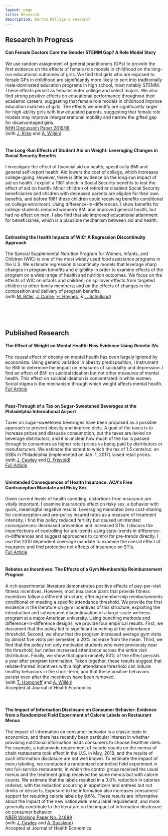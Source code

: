 ```yaml
---
layout: page
title: Research
description: Barton Willage's research
---
```



## Research In Progress

#### Can Female Doctors Cure the Gender STEMM Gap? A Role Model Story 
We use random assignment of general practitioners (GPs) to provide the first evidence on the effects of female role models in childhood on the long-run educational outcomes of girls. We find that girls who are exposed to female GPs in childhood are significantly more likely to sort into traditionally male-dominated education programs in high school, most notably STEMM. These effects persist as females enter college and select majors. We also find strong positive effects on educational performance throughout their academic careers, suggesting that female role models in childhood improve education matches of girls. The effects we identify are significantly larger for high-ability girls with low educated parents, suggesting that female role models may improve intergenerational mobility and narrow the gifted gap for disadvantaged girls. <br>
<a href="https://openaccess.nhh.no/nhh-xmlui/bitstream/handle/11250/2621215/DP%2018.pdf?sequence=1&isAllowed=yba">NHH Discussion Paper 2019/18 </a><br>
(with [J. Riise](https://sites.google.com/site/julieriisecv/) and [A. Willén](https://www.alexanderwillen.com/))<br><br>

#### The Long-Run Effects of Student Aid on Weight: Leveraging Changes in Social Security Benefits
I investigate the effect of financial aid on health, specifically BMI and general self-report health. Aid lowers the cost of college, which increases college-going. However, there is little evidence on the long-run impact of aid on health. I exploit a 1981 shock in Social Security benefits to test the effect of aid on health. Minor children of retired or disabled Social Security beneficiaries and children with deceased parents are eligible for their own benefits, and before 1981 these children could receiving benefits conditional on college enrollment. Using difference-in-differences, I show benefits for college students reduced women’s BMI and improved general health, but had no effect on men. I also find that aid improved educational attainment for beneficiaries, which is a plausible mechanism between aid and health.
<br><br>

#### Estimating the Health Impacts of WIC: A Regression Discontinuity Approach
The Special Supplemental Nutrition Program for Women, Infants, and Children (WIC) is one of the most widely used food assistance programs in the U.S. We estimate regression discontinuity models that leverage sharp changes in program benefits and eligibility in order to examine effects of the program on a wide range of health and nutrition outcomes. We focus on the effects of WIC on infants and children; on spillover effects from targeted children to other family members; and on the effects of changes in the composition and delivery of program benefits.<br>
(with [M. Bitler](https://sites.google.com/site/mbitler), [J. Currie](https://scholar.princeton.edu/jcurrie/home), [H. Hoynes](https://gspp.berkeley.edu/directories/faculty/hilary-hoynes), & [L. Schulkind](http://lisaschulkind.weebly.com/))
<br><br>



<br><br>
## Published Research

#### The Effect of Weight on Mental Health: New Evidence Using Genetic IVs
The causal effect of obesity on mental health has been largely ignored by economists. Using genetic variation in obesity predisposition, I instrument for BMI to determine the impact on measures of suicidality and depression. I find an effect of BMI on suicidal ideation but not other measures of mental health. This effect on suicidal ideation is concentrated in white women. Social stigma is the mechanism through which weight affects mental health.<br>
[Full Article](https://www.sciencedirect.com/science/article/pii/S0167629617303223)
<br><br>

#### Pass-Through of a Tax on Sugar-Sweetened Beverages at the Philadelphia International Airport
Taxes on sugar-sweetened beverages have been proposed as a possible approach to prevent obesity and improve diets. A goal of the taxes is to increase prices and dissuade consumption, but the taxes are levied on beverage distributors, and it is unclear how much of the tax is passed through to consumers as higher retail prices vs being paid by distributors or manufacturers. We estimate the extent to which the tax of 1.5 cents/oz. on SSBs in Philadelphia (implemented on Jan. 1, 2017) raised retail prices.<br>
(with [J. Cawley](https://www.human.cornell.edu/people/jhc38) and [D. Frisvold](https://www.biz.uiowa.edu/frisvold/))<br>
[Full Article](https://jamanetwork.com/journals/jama/fullarticle/2660167)
<br><br>

#### Unintended Consequences of Health Insurance: ACA's Free Contraception Mandate and Risky Sex
Given current levels of health spending, distortions from insurance are vitally important. I examine insurance’s effect on risky sex, a behavior with quick, meaningful negative results. Leveraging mandated zero cost-sharing for contraception and pre-policy insured rates as a measure of treatment intensity, I find this policy reduced fertility but caused unintended consequences: decreased prevention and increased STIs. I discuss the imperfections of controlling for pre-trends using state-trends in difference-in-differences and suggest approaches to control for pre-trends directly. I use the 2010 dependent coverage mandate to examine the overall effect of insurance and find protective net effects of insurance on STIs.<br>
[Full Article](https://onlinelibrary.wiley.com/doi/full/10.1002/hec.3967?af=R)
<br><br>

#### Rebates as Incentives: The Effects of a Gym Membership Reimbursement Program
A rich experimental literature demonstrates positive effects of pay-per-visit fitness incentives. However, most insurance plans that provide fitness incentives follow a different structure, offering membership reimbursements conditional on meeting a specific attendance threshold. We provide the first evidence in the literature on gym incentives of this structure, exploiting the introduction and subsequent discontinuation of a large-scale wellness program at a major American university. Using bunching methods and difference-in-difference designs, we provide four empirical results. First, we document that the policy led to significant bunching at the attendance threshold. Second, we show that the program increased average gym visits by almost five visits per semester, a 20% increase from the mean. Third, we find that the policy not only motivated students who were previously near the threshold, but rather increased attendance across the entire visit distribution. Finally, we show that approximately 50% of the effect persists a year after program termination. Taken together, these results suggest that rebate-framed incentives with a high attendance threshold can induce healthy behaviors in the short-term, and that these positive behaviors persist even after the incentives have been removed.<br>
(with [T. Homonoff](https://wagner.nyu.edu/community/faculty/tatiana-homonoff) and [A. Willén](https://www.alexanderwillen.com/))<br>
Accepted at Journal of Health Economics<br>
<br><br>


#### The Impact of Information Disclosure on Consumer Behavior: Evidence from a Randomized Field Experiment of Calorie Labels on Restaurant Menus
The impact of information on consumer behavior is a classic topic in economics, and there has recently been particular interest in whether providing nutritional information leads consumers to choose healthier diets. For example, a nationwide requirement of calorie counts on the menus of chain restaurants took effect in the U.S. in May, 2018, and the results of such information disclosure are not well known. To estimate the impact of menu labeling, we conducted a randomized controlled field experiment in two full-service restaurants, in which the control group received the usual menus and the treatment group received the same menus but with calorie counts. We estimate that the labels resulted in a 3.0% reduction in calories ordered, with the reduction occurring in appetizers and entrees but not drinks or desserts. Exposure to the information also increases consumers’ support for requiring calorie labels by 9.6%. These results are informative about the impact of the new nationwide menu label requirement, and more generally contribute to the literature on the impact of information disclosure on consumer behavior. <br>
<a href="http://www.nber.org/papers/w24889">NBER Working Paper No. 24889 </a><br>
(with [J. Cawley](https://www.human.cornell.edu/people/jhc38) and [A. Susskind](https://sha.cornell.edu/faculty-research/faculty/ams76))<br>
Accepted at Journal of Health Economics<br>
<br><br>

<!--[click here for the most recent version of the paper]({{ BASE_PATH}}/pages/working_papers/sample-working-paper.pdf)


<!-- Note: this is how to write a comment in HTML. Everything in here won't show up on your webpage.-->

<!--
To increase the size of the title, use fewer # in front of the paper title.
To decrease the size of the title, use more #. 
To remove the italics, remove the * before and after the description
To remove the underline from the title, remove the <u> tags (<u> and </u>)
-->
